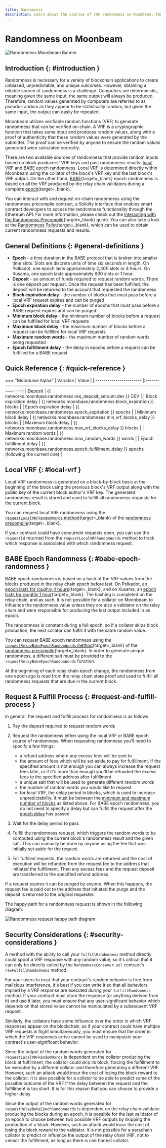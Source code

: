 ```yaml
---
title: Randomness
description: Learn about the sources of VRF randomness on Moonbeam, the request and fulfillment process, and some security considerations when using on-chain randomness.
---
```


# Randomness on Moonbeam

![Randomness Moonbeam Banner](/images/learn/features/randomness/randomness-banner.png)

## Introduction {: #introduction } 

Randomness is necessary for a variety of blockchain applications to create unbiased, unpredictable, and unique outcomes. However, obtaining a reliable source of randomness is a challenge. Computers are deterministic, meaning given the same input, the same output will always be produced. Therefore, random values generated by computers are referred to as pseudo-random as they appear to be statistically random, but given the same input, the output can easily be repeated. 

Moonbeam utilizes verifiable random functions (VRF) to generate randomness that can be verified on-chain. A VRF is a cryptographic function that takes some input and produces random values, along with a proof of authenticity that these random values were generated by the submitter. The proof can be verified by anyone to ensure the random values generated were calculated correctly.

There are two available sources of randomness that provide random inputs based on block producers' VRF keys and past randomness results: [local VRF](#local-vrf) and [BABE epoch randomness](#babe-epoch-randomness). Local VRF is determined directly within Moonbeam using the collator of the block's VRF key and the last block's VRF output. On the other hand, [BABE](https://wiki.polkadot.network/docs/learn-consensus#block-production-babe){target=_blank} epoch randomness is based on all the VRF produced by the relay chain validators during a complete [epoch](https://wiki.polkadot.network/docs/glossary#epoch){target=_blank}.

You can interact with and request on-chain randomness using the randomness precompile contract, a Solidity interface that enables smart contract developers to access the randomness functionality through the Ethereum API. For more information, please check out the [Interacting with the Randomness Precompile](/builders/pallets-precompiles/precompiles/randomness){target=_blank} guide. You can also take a look at the [Randomness Pallet](/builders/pallets-precompiles/pallets/randomness){target=_blank}, which can be used to obtain current randomness requests and results.

## General Definitions {: #general-definitions } 

- **Epoch** - a time duration in the BABE protocol that is broken into smaller time slots. Slots are discrete units of time six seconds in length. On Polkadot, one epoch lasts approximately 2,400 slots or 4 hours. On Kusama, one epoch lasts approximately 600 slots or 1 hour.
- **Deposit** - an amount of funds required to request random words. There is one deposit per request. Once the request has been fulfilled, the deposit will be returned to the account that requested the randomness
- **Block expiration delay** - the number of blocks that must pass before a local VRF request expires and can be purged
- **Epoch expiration delay** - the number of epochs that must pass before a BABE request expires and can be purged
- **Minimum block delay** - the minimum number of blocks before a request can be fulfilled for local VRF requests
- **Maximum block delay** - the maximum number of blocks before a request can be fulfilled for local VRF requests
- **Maximum random words** - the maximum number of random words being requested
- **Epoch fulfillment delay** - the delay in epochs before a request can be fulfilled for a BABE request

## Quick Reference {: #quick-reference }

=== "Moonbase Alpha"
    |        Variable         |                                             Value                                             |
    |:-----------------------:|:---------------------------------------------------------------------------------------------:|
    |         Deposit         |                   {{ networks.moonbase.randomness.req_deposit_amount.dev }} DEV                   |
    | Block expiration delay  |                  {{ networks.moonbase.randomness.block_expiration }} blocks                   |
    | Epoch expiration delay  |                  {{ networks.moonbase.randomness.epoch_expiration }} epochs                   |
    |   Minimum block delay   |                {{ networks.moonbase.randomness.min_vrf_blocks_delay }} blocks                 |
    |   Maximum block delay   |                {{ networks.moonbase.randomness.max_vrf_blocks_delay }} blocks                 |
    |  Maximum random words   |                   {{ networks.moonbase.randomness.max_random_words }} words                   |
    | Epoch fulfillment delay | {{ networks.moonbase.randomness.epoch_fulfillment_delay }} epochs (following the current one) |

## Local VRF {: #local-vrf }

Local VRF randomness is generated on a block-by-block basis at the beginning of the block using the previous block's VRF output along with the public key of the current block author's VRF key. The generated randomness result is stored and used to fulfill all randomness requests for the current block.

You can request local VRF randomness using the [`requestLocalVRFRandomWords` method](/builders/pallets-precompiles/precompiles/randomness/#:~:text=requestLocalVRFRandomWords){target=_blank} of the [randomness precompile](/builders/pallets-precompiles/precompiles/randomness/){target=_blank}.

If your contract could have concurrent requests open, you can use the `requestId` returned from the `requestLocalVRFRandomWords` method to track which response is associated with which randomness request.

## BABE Epoch Randomness {: #babe-epoch-randomness }

BABE epoch randomness is based on a hash of the VRF values from the blocks produced in the relay chain epoch before last. On Polkadot, an [epoch lasts for roughly 4 hours](https://wiki.polkadot.network/docs/maintain-polkadot-parameters#periods-of-common-actions-and-attributes){target=_blank}, and on Kusama, an [epoch lasts for roughly 1 hour](https://guide.kusama.network/docs/kusama-parameters/#periods-of-common-actions-and-attributes){target=_blank}. The hashing is completed on the relay chain, and as such, it is not possible for a collator on Moonbeam to influence the randomness value unless they are also a validator on the relay chain and were responsible for producing the last output included in an epoch.

The randomness is constant during a full epoch, so if a collator skips block production, the next collator can fulfill it with the same random value.

You can request BABE epoch randomness using the [`requestRelayBabeEpochRandomWords` method](/builders/pallets-precompiles/precompiles/randomness/#:~:text=requestRelayBabeEpochRandomWords){target=_blank} of the [randomness precompile](/builders/pallets-precompiles/precompiles/randomness/){target=_blank}. In order to generate unique randomness, a different salt must be provided to the `requestRelayBabeEpochRandomWords` function.

At the beginning of each relay chain epoch change, the randomness from one epoch ago is read from the relay chain state proof and used to fulfill all randomness requests that are due in the current block.

## Request & Fulfill Process {: #request-and-fulfill-process }

In general, the request and fulfill process for randomness is as follows:

1. Pay the deposit required to request random words
2. Request the randomness either using the local VRF or BABE epoch source of randomness. When requesting randomness you'll need to specify a few things:

    - a refund address where any excess fees will be sent to
    - the amount of fees which will be set aside to pay for fulfillment. If the specified amount is not enough you can always increase the request fees later, or if it's more than enough you'll be refunded the excess fees to the specified address after fulfillment
    - a unique salt that will be used to generate different random words
    - the number of random words you would like to request
    - for local VRF, the delay period in blocks, which is used to increase unpredictability. It must be between the [minimum and maximum number of blocks](#quick-reference) as listed above. For BABE epoch randomness, you do not need to specify a delay but can fulfill the request after the [epoch delay](#quick-reference) has passed

3. Wait for the delay period to pass
4. Fulfill the randomness request, which triggers the random words to be computed using the current block's randomness result and the given salt. This can manually be done by anyone using the fee that was initially set aside for the request
5. For fulfilled requests, the random words are returned and the cost of execution will be refunded from the request fee to the address that initiated the fulfillment. Then any excess fees and the request deposit are transferred to the specified refund address

If a request expires it can be purged by anyone. When this happens, the request fee is paid out to the address that initiated the purge and the deposit is returned to the original requester.

The happy path for a randomness request is shown in the following diagram:

![Randomness request happy path diagram](/images/learn/features/randomness/randomness-1.png)

## Security Considerations {: #security-considerations }

A method with the ability to call your `fulfillRandomness` method directly could spoof a VRF response with any random value, so it's critical that it can only be directly called by the `RandomnessConsumer.sol` contract's `rawFulfillRandomness` method.

For your users to trust that your contract's random behavior is free from malicious interference, it's best if you can write it so that all behaviors implied by a VRF response are executed *during* your `fulfillRandomness` method. If your contract must store the response (or anything derived from it) and use it later, you must ensure that any user-significant behavior which depends on that stored value cannot be manipulated by a subsequent VRF request.

Similarly, the collators have some influence over the order in which VRF responses appear on the blockchain, so if your contract could have multiple VRF requests in flight simultaneously, you must ensure that the order in which the VRF responses arrive cannot be used to manipulate your contract's user-significant behavior.

Since the output of the random words generated for `requestLocalVRFRandomWords` is dependent on the collator producing the block at fulfillment, the collator could skip its block, forcing the fulfillment to be executed by a different collator and therefore generating a different VRF. However, such an attack would incur the cost of losing the block reward to the collator. It is also possible for a collator to be able to predict some of the possible outcome of the VRF if the delay between the request and the fulfillment is too short. It is for this reason that you can choose to provide a higher delay.

Since the output of the random words generated for `requestRelayBabeEpochRandomWords` is dependent on the relay chain validator producing the blocks during an epoch, it is possible for the last validator of an epoch to choose between two possible VRF outputs by skipping the production of a block. However, such an attack would incur the cost of losing the block reward to the validator. It is not possible for a parachain collator to predict or influence the output of the relay chain VRF, not to censor the fulfillment, as long as there is one honest collator.
